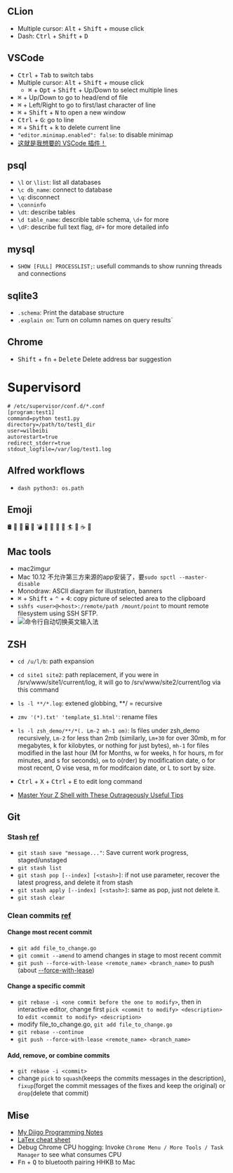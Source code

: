 ## CLion
+ Multiple cursor: <kbd>Alt</kbd> + <kbd>Shift</kbd> + mouse click
+ Dash: <kbd>Ctrl</kbd> + <kbd>Shift</kbd> + <kbd>D</kbd>

## VSCode
+ <kbd>Ctrl</kbd> + <kbd>Tab</kbd> to switch tabs
+ Multiple cursor: <kbd>Alt</kbd> + <kbd>Shift</kbd> + mouse click
    - <kbd>⌘</kbd> + <kbd>Opt</kbd> + <kbd>Shift</kbd> + Up/Down to select multiple lines
+ <kbd>⌘</kbd> + Up/Down to go to head/end of file
+ <kbd>⌘</kbd> + Left/Right to go to first/last character of line
+ <kbd>⌘</kbd> + <kbd>Shift</kbd> + <kbd>N</kbd> to open a new window
+ <kbd>Ctrl</kbd> + <kbd>G</kbd>: go to line
+ <kbd>⌘</kbd> + <kbd>Shift</kbd> + <kbd>k</kbd> to delete current line
+ `"editor.minimap.enabled": false`: to disable minimap
+ [这就是我想要的 VSCode 插件！](https://zhuanlan.zhihu.com/p/36020180)

## psql
+ `\l` or `\list`: list all databases
+ `\c db_name`: connect to database
+ `\q`: disconnect
+ `\conninfo`
+ `\dt`: describe tables
+ `\d table_name`: describle table schema, `\d+` for more
+ `\dF`: describe full text flag, `dF+` for more detailed info

## mysql
+ `SHOW [FULL] PROCESSLIST;`: usefull commands to show running threads and connections  

## sqlite3
+ `.schema`: Print the database structure
+ `.explain on`: Turn on column names on query results`

## Chrome
+ <kbd>Shift</kbd> + <kbd>fn</kbd> + <kbd>Delete</kbd> Delete address bar suggestion

# Supervisord
```
# /etc/supervisor/conf.d/*.conf
[program:test1]
command=python test1.py
directory=/path/to/test1_dir
user=wilbeibi
autorestart=true
redirect_stderr=true
stdout_logfile=/var/log/test1.log
```

## Alfred workflows
+ `dash python3: os.path`

## Emoji
🛢️ 📰 💾 🖥️ 📱 💣 🚚 🚢 🗿 🚀 🏄 🔧 ☕️ 🦊

## Mac tools
+ mac2imgur
+ Mac 10.12 不允许第三方来源的app安装了，要`sudo spctl --master-disable`
+ Monodraw: ASCII diagram for illustration, banners
+ <kbd>⌘</kbd> + <kbd>Shift</kbd> + <kbd>⌃</kbd> + <kbd>4</kbd>: copy picture of selected area to the clipboard
+ `sshfs <user>@<host>:/remote/path /mount/point` to mount remote filesystem using SSH SFTP.
+ ![命令行自动切换英文输入法](https://i.imgur.com/XQvkiYI.png)

## ZSH
+ `cd /u/l/b`: path expansion
+ `cd site1 site2`: path replacement, if you were in /srv/www/site1/current/log, it will go to /srv/www/site2/current/log via this command
+ `ls -l **/*.log`: extened globbing, **/ = recursive
+ `zmv '(*).txt' 'template_$1.html'`: rename files
+ `ls -l zsh_demo/**/*(. Lm-2 mh-1 om)`: ls files under zsh_demo recursively, `Lm-2` for less than 2mb (similarly, `Lm+30` for over 30mb, m for megabytes, k for kilobytes, or nothing for just bytes), `mh-1` for files modified in the last hour (M for Months, w for weeks, h for hours, m for minutes, and s for seconds), `om` to o(rder) by modification date, o for most recent, O vise vesa, m for modifcaion date, or L to sort by size.
+ <kbd>Ctrl</kbd> + <kbd>X</kbd> + <kbd>Ctrl</kbd> + <kbd>E</kbd>  to edit long command

+ [Master Your Z Shell with These Outrageously Useful Tips](http://reasoniamhere.com/2014/01/11/outrageously-useful-tips-to-master-your-z-shell/)

## Git
### Stash [ref](https://gist.github.com/subchen/3409a16cb46327ca7691)
+ `git stash save "message..."`: Save current work progress, staged/unstaged
+ `git stash list`
+ `git stash pop [--index] [<stash>]`: if not use parameter, recover the latest progress, and delete it from stash
+ `git stash apply [--index] [<stash>]`: same as pop, just not delete it.
+ `git stash clear`
### Clean commits [ref](https://about.gitlab.com/2018/06/07/keeping-git-commit-history-clean/)
#### Change most recent commit
+ `git add file_to_change.go`
+ `git commit --amend` to amend changes in stage to most recent commit
+ `git push --force-with-lease <remote_name> <branch_name>` to push (about [--force-with-lease](https://developer.atlassian.com/blog/2015/04/force-with-lease/))
#### Change a specific commit
+ `git rebase -i <one commit before the one to modify>`, then in interactive editor, change first `pick <commit to modify> <description>` to `edit <commit to modify> <description>`
+ modify file_to_change.go, `git add file_to_change.go`
+ `git rebase --continue`
+ `git push --force-with-lease <remote_name> <branch_name>`
#### Add, remove, or combine commits
+ `git rebase -i <commit>`
+ change `pick` to `squash`(keeps the commits messages in the description), `fixup`(forget the commit messages of the fixes and keep the original) or `drop`(delete that commit)

## Mise
+ [My Diigo Programming Notes](https://www.diigo.com/outliner/dzi0kh/Programming?key=a7q47wq9b2)
+ [LaTex cheat sheet](https://wch.github.io/latexsheet/)
+ Debug Chrome CPU hogging: Invoke `Chrome Menu / More Tools / Task Manager` to see what consumes CPU
+ <kbd>Fn</kbd> + <kbd>Q</kbd> to bluetooth pairing HHKB to Mac
